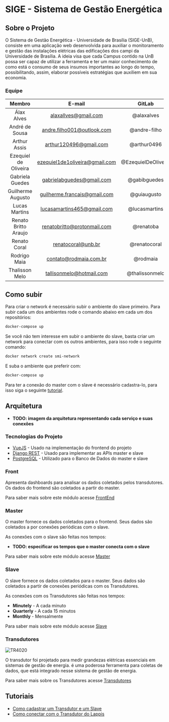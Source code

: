 # SIGE - Sistema de Gestão Energética 
## Sobre o Projeto
O Sistema de Gestão Energética - Universidade de Brasília (SIGE-UnB), consiste em uma aplicação web desenvolvida para auxiliar o monitoramento e gestão das instalações elétricas das edificações dos campi da Universidade de Brasília. A ideia visa que cada Campus contido na UnB possa ser capaz de utilizar a ferramenta e ter um maior conhecimento de como está o consumo de seus insumos importantes ao longo do tempo, possibilitando, assim, elaborar possíveis estratégias que auxiliem em sua economia.

### Equipe
|        Membro       |            E-mail            |     GitLab     |
|:-------------------:|:----------------------------:|:--------------:| 
|      Álax Alves     |     alaxallves@gmail.com     |   @alaxalves   |
|    André de Sousa   |  andre.filho001@outlook.com  |  @andre-filho  |
|     Arthur Assis    |    arthur120496@gmail.com    |  @arthur0496   |
| Ezequiel de Oliveira | ezequiel1de1oliveira@gmail.com | @EzequielDeOliveira | 
| Gabriela Guedes | gabrielabguedes@gmail.com | @gabibguedes |
|  Guilherme Augusto  | guilherme.francais@gmail.com |  @guiaugusto   |
|    Lucas Martins    |  lucasamartins465@gmail.com  |  @lucasmartins |
| Renato Britto Araujo | renatobritto@protonmail.com | @renatoba |
|    Renato Coral     | renatocoral@unb.br | @renatocoral |
|    Rodrigo Maia     | contato@rodmaia.com.br | @rodmaia |
|   Thalisson Melo    |   tallisonmelo@hotmail.com   | @thalissonmelo |

## Como subir 

Para criar o network é necessário subir o ambiente do slave primeiro. Para subir cada um dos ambientes rode o comando abaixo em cada um dos repositórios:
``` sh
docker-compose up
```
Se você não tem interesse em subir o ambiente do slave, basta criar um network para conectar com os outros ambientes, para isso rode o seguinte comando:
``` sh
docker network create smi-network
``` 
E suba o ambiente que preferir com:
``` sh
docker-compose up
```
Para ter a conexão do master com o slave é necessário cadastra-lo, para isso siga o seguinte [tutorial](./tutoriais/como-cadastrar-transdutor).

## Arquitetura
- **TODO: imagem da arquitetura representando cada serviço e suas conexões**

### Tecnologias do Projeto
- [VueJS](https://vuejs.org/) - Usado na implementação do frontend do projeto
- [Django REST](https://www.django-rest-framework.org/) - Usado para implementar as APIs master e slave
- [PostgreSQL](https://www.postgresql.org/) - Utilizado para o Banco de Dados do master e slave

### Front
Apresenta dashboards para analisar os dados coletados pelos transdutores. Os dados do frontend são coletados a partir do master.

Para saber mais sobre este módulo acesse [FrontEnd](./frontend/home)

### Master
O master fornece os dados coletados para o frontend. Seus dados são coletados a por conexões periódicas com o slave.

As conexões com o slave são feitas nos tempos:
- **TODO: especificar os tempos que o master conecta com o slave**

Para saber mais sobre este módulo acesse [Master](./master/home)  
### Slave
O slave fornece os dados coletados para o master. Seus dados são coletados a partir de conexões periódicas com os Transdutores.

As conexões com os Transdutores são feitas nos tempos:

- **Minutely** - A cada minuto
- **Quarterly** - A cada 15 minutos
- **Monthly** - Mensalmente

Para saber mais sobre este módulo acesse [Slave](./slave/home)  
### Transdutores

![TR4020](./img/tr4020.jpeg)

O transdutor foi projetado para medir grandezas elétricas essenciais em sistemas de gestão de energia. é uma poderosa ferramenta para coletas de dados, que está integrado nesse sistema de gestão de energia.

Para saber mais sobre os Transdutores acesse [Transdutores](./transdutores/home)  

## Tutoriais
- [Como cadastrar um Transdutor e um Slave](./tutoriais/como-cadastrar-transdutor)
- [Como conectar com o Transdutor do Lappis](./tutoriais/conectar-transdutor-lappis)
